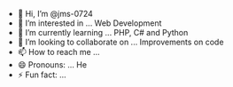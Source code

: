 - 👋 Hi, I’m @jms-0724
- 👀 I’m interested in ... Web Development
- 🌱 I’m currently learning ...   PHP, C# and Python
- 💞️ I’m looking to collaborate on ... Improvements on code
- 📫 How to reach me ...
- 😄 Pronouns: ... He
- ⚡ Fun fact: ...

<!---
jms-0724/jms-0724 is a ✨ special ✨ repository because its `README.md` (this file) appears on your GitHub profile.
You can click the Preview link to take a look at your changes.
--->
